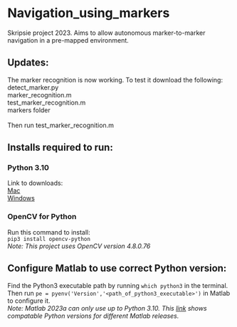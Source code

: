 # Navigation_using_markers
Skripsie project 2023. Aims to allow autonomous marker-to-marker navigation in a pre-mapped environment.

## Updates:
The marker recognition is now working. To test it download the following: <br />
detect_marker.py <br />
marker_recognition.m <br />
test_marker_recognition.m <br />
markers folder <br />
<br />
Then run test_marker_recognition.m

## Installs required to run:
### Python 3.10
Link to downloads: <br />
[Mac](https://www.python.org/downloads/macos/) <br />
[Windows](https://www.python.org/downloads/windows/) <br />

### OpenCV for Python
Run this command to install: <br />
`pip3 install opencv-python` <br />
_Note: This project uses OpenCV version 4.8.0.76_

## Configure Matlab to use correct Python version:
Find the Python3 executable path by running `which python3` in the terminal. <br />
Then run `pe = pyenv('Version','<path_of_python3_executable>')` in Matlab to configure it. <br />
_Note: Matlab 2023a can only use up to Python 3.10. This [link](https://www.mathworks.com/support/requirements/python-compatibility.html) shows compatable Python versions for different Matlab releases._
